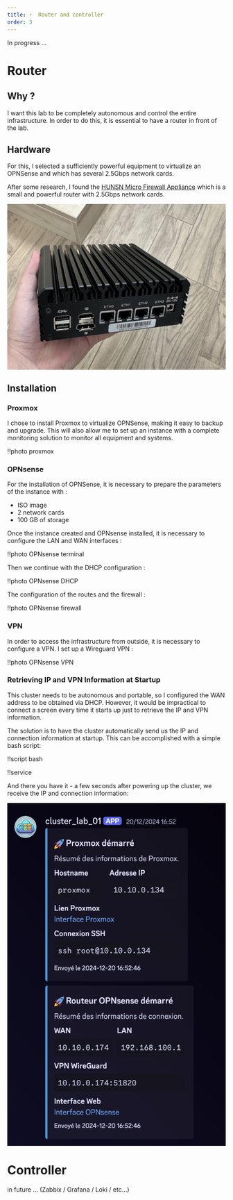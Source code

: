 ```yaml
---
title: ⚡  Router and controller
order: 3
---
```


In progress ...

# Router

## Why ?

I want this lab to be completely autonomous and control the entire infrastructure. In order to do this, it is essential to have a router in front of the lab.

## Hardware
For this, I selected a sufficiently powerful equipment to virtualize an OPNSense and which has several 2.5Gbps network cards.

After some research, I found the [HUNSN Micro Firewall Appliance](https://amzn.to/4a46u9I) which is a small and powerful router with 2.5Gbps network cards.

<img src="../assets/images/router.png" alt="Router" style="max-width: 100%; height: auto; display: block; margin-left: auto; margin-right: auto;">

## Installation

### Proxmox

I chose to install Proxmox to virtualize OPNSense, making it easy to backup and upgrade. This will also allow me to set up an instance with a complete monitoring solution to monitor all equipment and systems.

!!photo proxmox

### OPNsense

For the installation of OPNSense, it is necessary to prepare the parameters of the instance with :
- ISO image
- 2 network cards
- 100 GB of storage

Once the instance created and OPNsense installed, it is necessary to configure the LAN and WAN interfaces : 

!!photo OPNsense terminal

Then we continue with the DHCP configuration :

!!photo OPNsense DHCP

The configuration of the routes and the firewall :

!!photo OPNsense firewall

### VPN

In order to access the infrastructure from outside, it is necessary to configure a VPN. I set up a Wireguard VPN :

!!photo OPNsense VPN

### Retrieving IP and VPN Information at Startup

This cluster needs to be autonomous and portable, so I configured the WAN address to be obtained via DHCP. However, it would be impractical to connect a screen every time it starts up just to retrieve the IP and VPN information.

The solution is to have the cluster automatically send us the IP and connection information at startup. This can be accomplished with a simple bash script:

!!script bash

!!service

And there you have it - a few seconds after powering up the cluster, we receive the IP and connection information:

<img src="../assets/images/notif.png" alt="Discord notification" style="max-width: 100%; height: auto; display: block; margin-left: auto; margin-right: auto;">


# Controller
in future ...
(Zabbix / Grafana / Loki / etc...)
